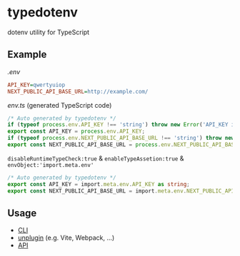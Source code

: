 # typedotenv

dotenv utility for TypeScript

## Example

_.env_

```ini
API_KEY=qwertyuiop
NEXT_PUBLIC_API_BASE_URL=http://example.com/
```

_env.ts_ (generated TypeScript code)

```ts
/* Auto generated by typedotenv */
if (typeof process.env.API_KEY !== 'string') throw new Error('API_KEY is not defined in .env');
export const API_KEY = process.env.API_KEY;
if (typeof process.env.NEXT_PUBLIC_API_BASE_URL !== 'string') throw new Error('NEXT_PUBLIC_API_BASE_URL is not defined in .env');
export const NEXT_PUBLIC_API_BASE_URL = process.env.NEXT_PUBLIC_API_BASE_URL;
```

`disableRuntimeTypeCheck:true` & `enableTypeAssetion:true` & `envObject:'import.meta.env'`

```ts
/* Auto generated by typedotenv */
export const API_KEY = import.meta.env.API_KEY as string;
export const NEXT_PUBLIC_API_BASE_URL = import.meta.env.NEXT_PUBLIC_API_BASE_URL as string;
```

## Usage

- [CLI](./packages/cli/README.md)
- [unplugin](./packages/unplugin/README.md) (e.g. Vite, Webpack, ...)
- [API](./packages/core/README.md)
